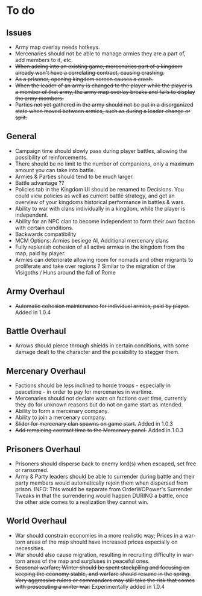 # To do

## Issues
- Army map overlay needs hotkeys.
- Mercenaries should not be able to manage armies they are a part of, add members to it, etc.
- ~~When adding into an existing game, mercenaries part of a kingdom already won't have a correlating contract, causing crashing.~~
- ~~As a prisoner, opening kingdom screen causes a crash.~~
- ~~When the leader of an army is changed to the player while the player is a member of that army, the army map overlay breaks and fails to display the army members.~~
- ~~Parties not yet gathered in the army should not be put in a disorganized state when moved between armies, such as during a leader change or split.~~


## General
- Campaign time should slowly pass during player battles, allowing the possibility of reinforcements.
- There should be no limit to the number of companions, only a maximum amount you can take into battle.
- Armies & Parties should tend to be much larger.
- Battle advantage ??
- Policies tab in the Kingdom UI should be renamed to Decisions. You could view policies as well as current battle strategy, and get an overview of your kingdoms historical performance in battles & wars.
- Ability to war with clans individually in a kingdom, while the player is independent.
- Ability for an NPC clan to become independent to form their own faction with certain conditions.
- Backwards compatibility
- MCM Options: Armies besiege AI, Additional mercenary clans
- Fully replenish cohesion of all active armies in the kingdom from the map, paid by player.
- Armies can deteriorate allowing room for nomads and other migrants to proliferate and take over regions ? Similar to the migration of the Visigoths / Huns around the fall of Rome

## Army Overhaul
- ~~Automatic cohesion maintenance for individual armies, paid by player.~~ Added in 1.0.4

## Battle Overhaul
- Arrows should pierce through shields in certain conditions, with some damage dealt to the character and the possibility to stagger them.

## Mercenary Overhaul
- Factions should be less inclined to horde troops - especially in peacetime - in order to pay for mercenaries in wartime.
- Mercenaries should not declare wars on factions over time, currently they do for unknown reasons but do not on game start as intended.
- Ability to form a mercenary company.
- Ability to join a mercenary company.
- ~~Slider for mercenary clan spawns on game start.~~ Added in 1.0.3
- ~~Add remaining contract time to the Mercenary panel.~~ Added in 1.0.3

## Prisoners Overhaul
- Prisoners should disperse back to enemy lord(s) when escaped, set free or ransomed.
- Army & Party leaders should be able to surrender during battle and their party members would automatically rejoin them when dispersed from prison. INFO: This would be separate from OrderWOPower's Surrender Tweaks in that the surrendering would happen DURING a battle, once the other side comes to a realization they cannot win.

## World Overhaul
- War should constrain economies in a more realistic way; Prices in a war-torn areas of the map should have increased prices especially on necessities.
- War should also cause migration, resulting in recruiting difficulty in war-torn areas of the map and surpluses in peaceful ones.
- ~~Seasonal warfare; Winter should be spent stockpiling and focusing on keeping the economy stable, and warfare should resume in the spring. Very aggressive rulers or commanders may still take the risk that comes with prosecuting a winter war.~~ Experimentally added in 1.0.4